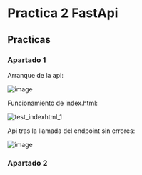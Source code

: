 # Practica 2 FastApi

## Practicas

### Apartado 1

Arranque de la api:

![image](https://github.com/user-attachments/assets/30ed4390-c8a6-44f9-9047-5bab11c2c07e)

Funcionamiento de index.html: 

![test_indexhtml_1](https://github.com/user-attachments/assets/cca3b5d0-3434-4fb8-8e48-9257746c7c46)


Api tras la llamada del endpoint sin errores:

![image](https://github.com/user-attachments/assets/4336a559-e21c-47cd-87fb-605b27635097)

### Apartado 2

